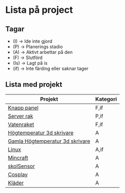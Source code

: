 # Lista på project

## Tagar

- (I) -> Ide inte gjord
- (P) -> Planerings stadio
- (A) -> Aktivt arbettar på den
- (F) -> Slutförd
- (Is) -> Lagt på is
- (if) -> Inte färding eller saknar tager

## Lista med projekt


| Projekt                                                                                       | Kategori |
| ----------------------------------------------------------------------------------------------- | :--------- |
| [Knapp panel](https://caspian.rosengren.nu/Projekt/KnappPanel.html)                           | F,if     |
| [Server rak](https://caspian.rosengren.nu/Projekt/ServerRak.html)                             | P,if     |
| [Vatenraket](https://caspian.rosengren.nu/Projekt/Vatenraket.html)                            | F,if     |
| [Högtemperatur 3d skrivare](https://caspian.rosengren.nu/Projekt/3dSkrivare.html)            | A        |
| [Gamla Högtemperatur 3d skrivare](https://caspian.rosengren.nu/Projekt/gamla3dSkrivare.html) | A        |
| [Linux](https://caspian.rosengren.nu/Projekt/Linux.html)                                      | A,if     |
| [Mincraft](https://caspian.rosengren.nu/Mincraft.html)                                        | A        |
| [skolSensor](https://caspian.rosengren.nu/Projekt/skalSensor.html)                            | A        |
| [Cosplay](https://caspian.rosengren.nu/Kläder/cosplay.html)                                  | A        |
| [Kläder](https://caspian.rosengren.nu/Kläder.html)                                          | A        |
